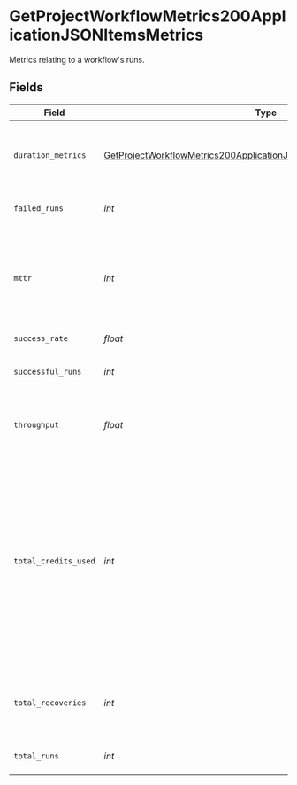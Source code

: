 # GetProjectWorkflowMetrics200ApplicationJSONItemsMetrics

Metrics relating to a workflow's runs.


## Fields

| Field                                                                                                                                                                             | Type                                                                                                                                                                              | Required                                                                                                                                                                          | Description                                                                                                                                                                       |
| --------------------------------------------------------------------------------------------------------------------------------------------------------------------------------- | --------------------------------------------------------------------------------------------------------------------------------------------------------------------------------- | --------------------------------------------------------------------------------------------------------------------------------------------------------------------------------- | --------------------------------------------------------------------------------------------------------------------------------------------------------------------------------- |
| `duration_metrics`                                                                                                                                                                | [GetProjectWorkflowMetrics200ApplicationJSONItemsMetricsDurationMetrics](../../models/operations/getprojectworkflowmetrics200applicationjsonitemsmetricsdurationmetrics.md)       | :heavy_check_mark:                                                                                                                                                                | Metrics relating to the duration of runs for a workflow.                                                                                                                          |
| `failed_runs`                                                                                                                                                                     | *int*                                                                                                                                                                             | :heavy_check_mark:                                                                                                                                                                | The number of failed runs.                                                                                                                                                        |
| `mttr`                                                                                                                                                                            | *int*                                                                                                                                                                             | :heavy_check_mark:                                                                                                                                                                | The mean time to recovery (mean time between failures and their next success) in seconds.                                                                                         |
| `success_rate`                                                                                                                                                                    | *float*                                                                                                                                                                           | :heavy_check_mark:                                                                                                                                                                | N/A                                                                                                                                                                               |
| `successful_runs`                                                                                                                                                                 | *int*                                                                                                                                                                             | :heavy_check_mark:                                                                                                                                                                | The number of successful runs.                                                                                                                                                    |
| `throughput`                                                                                                                                                                      | *float*                                                                                                                                                                           | :heavy_check_mark:                                                                                                                                                                | The average number of runs per day.                                                                                                                                               |
| `total_credits_used`                                                                                                                                                              | *int*                                                                                                                                                                             | :heavy_check_mark:                                                                                                                                                                | The total credits consumed by the workflow in the aggregation window. Note that Insights is not a real time financial reporting tool and should not be used for credit reporting. |
| `total_recoveries`                                                                                                                                                                | *int*                                                                                                                                                                             | :heavy_check_mark:                                                                                                                                                                | The number of recovered workflow executions per day.                                                                                                                              |
| `total_runs`                                                                                                                                                                      | *int*                                                                                                                                                                             | :heavy_check_mark:                                                                                                                                                                | The total number of runs.                                                                                                                                                         |